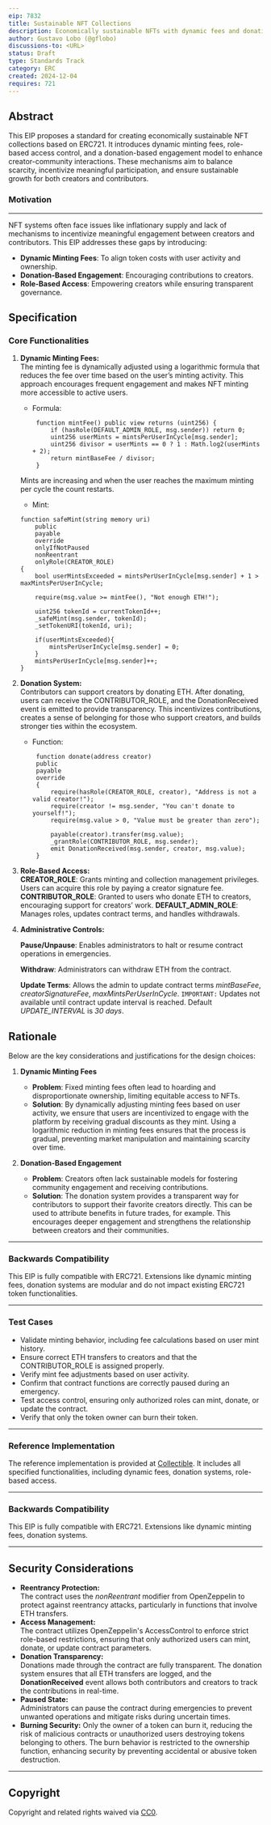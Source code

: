 ```yaml
---
eip: 7832
title: Sustainable NFT Collections
description: Economically sustainable NFTs with dynamic fees and donation-based engagement.
author: Gustavo Lobo (@gflobo)
discussions-to: <URL>
status: Draft
type: Standards Track
category: ERC
created: 2024-12-04
requires: 721
---
```


## Abstract  

This EIP proposes a standard for creating economically sustainable NFT collections based on ERC721. It introduces dynamic minting fees, role-based access control, and a donation-based engagement model to enhance creator-community interactions. These mechanisms aim to balance scarcity, incentivize meaningful participation, and ensure sustainable growth for both creators and contributors.


### Motivation  
---

NFT systems often face issues like inflationary supply and lack of mechanisms to incentivize meaningful engagement between creators and contributors. This EIP addresses these gaps by introducing:  
- **Dynamic Minting Fees**: To align token costs with user activity and ownership.  
- **Donation-Based Engagement**: Encouraging contributions to creators.  
- **Role-Based Access**: Empowering creators while ensuring transparent governance.  


## Specification  

### Core Functionalities  

1. **Dynamic Minting Fees:**  
   The minting fee is dynamically adjusted using a logarithmic formula that reduces the fee over time based on the user’s minting activity. This approach encourages frequent engagement and makes NFT minting more accessible to active users.
   - Formula:  
     ```solidity
      function mintFee() public view returns (uint256) {
          if (hasRole(DEFAULT_ADMIN_ROLE, msg.sender)) return 0;
          uint256 userMints = mintsPerUserInCycle[msg.sender];
          uint256 divisor = userMints == 0 ? 1 : Math.log2(userMints + 2);
          return mintBaseFee / divisor;
      }
     ```  
    Mints are increasing and when the user reaches the maximum minting per cycle the count restarts. 
    - Mint:
    ```solidity
    function safeMint(string memory uri)
        public
        payable
        override 
        onlyIfNotPaused
        nonReentrant
        onlyRole(CREATOR_ROLE)
    {
        bool userMintsExceeded = mintsPerUserInCycle[msg.sender] + 1 > maxMintsPerUserInCycle;

        require(msg.value >= mintFee(), "Not enough ETH!");

        uint256 tokenId = currentTokenId++;
        _safeMint(msg.sender, tokenId);
        _setTokenURI(tokenId, uri);

        if(userMintsExceeded){
            mintsPerUserInCycle[msg.sender] = 0;
        }
        mintsPerUserInCycle[msg.sender]++;
    }
    ```

2. **Donation System:**  
  Contributors can support creators by donating ETH. After donating, users can receive the CONTRIBUTOR_ROLE, and the DonationReceived event is emitted to provide transparency. This incentivizes contributions, creates a sense of belonging for those who support creators, and builds stronger ties within the ecosystem.
   - Function:  
     ```solidity
      function donate(address creator) 
      public
      payable 
      override 
      {
          require(hasRole(CREATOR_ROLE, creator), "Address is not a valid creator!");
          require(creator != msg.sender, "You can't donate to yourself!");
          require(msg.value > 0, "Value must be greater than zero");

          payable(creator).transfer(msg.value);
          _grantRole(CONTRIBUTOR_ROLE, msg.sender);
          emit DonationReceived(msg.sender, creator, msg.value);
      }
     ```

3. **Role-Based Access:**  
  **CREATOR_ROLE**: Grants minting and collection management privileges. Users can acquire this role by paying a creator signature fee.
  **CONTRIBUTOR_ROLE**: Granted to users who donate ETH to creators, encouraging support for creators’ work.
  **DEFAULT_ADMIN_ROLE**: Manages roles, updates contract terms, and handles withdrawals. 


4. **Administrative Controls:**  

    **Pause/Unpause**: Enables administrators to halt or resume contract operations in emergencies.

    **Withdraw**: Administrators can withdraw ETH from the contract.

    **Update Terms**: Allows the admin to update contract terms *mintBaseFee*, *creatorSignatureFee*, *maxMintsPerUserInCycle*. `IMPORTANT:` Updates not available until contract update interval is reached. Default *UPDATE_INTERVAL* is *30 days*.

## Rationale  

Below are the key considerations and justifications for the design choices:

1. **Dynamic Minting Fees**  
   - **Problem**: Fixed minting fees often lead to hoarding and disproportionate ownership, limiting equitable access to NFTs.  
   - **Solution**: By dynamically adjusting minting fees based on user activity, we ensure that users are incentivized to engage with the platform by receiving gradual discounts as they mint. Using a logarithmic reduction in minting fees ensures that the process is gradual, preventing market manipulation and maintaining scarcity over time.

2. **Donation-Based Engagement**  
   - **Problem**: Creators often lack sustainable models for fostering community engagement and receiving contributions.  
   - **Solution**: The donation system provides a transparent way for contributors to support their favorite creators directly. This can be used to attribute benefits in future trades, for example. This encourages deeper engagement and strengthens the relationship between creators and their communities.

---

### Backwards Compatibility  

This EIP is fully compatible with ERC721. Extensions like dynamic minting fees, donation systems are modular and do not impact existing ERC721 token functionalities.

---

### Test Cases  

- Validate minting behavior, including fee calculations based on user mint history.
- Ensure correct ETH transfers to creators and that the CONTRIBUTOR_ROLE is assigned properly.
- Verify mint fee adjustments based on user activity.
- Confirm that contract functions are correctly paused during an emergency.
- Test access control, ensuring only authorized roles can mint, donate, or update the contract.
- Verify that only the token owner can burn their token.

---

### Reference Implementation  

The reference implementation is provided at [Collectible](https://github.com/gfLobo/Collectible). It includes all specified functionalities, including dynamic fees, donation systems, role-based access.

---

### Backwards Compatibility  

This EIP is fully compatible with ERC721. Extensions like dynamic minting fees, donation systems.

---

## Security Considerations  

- **Reentrancy Protection:**  
  The contract uses the *nonReentrant* modifier from OpenZeppelin to protect against reentrancy attacks, particularly in functions that involve ETH transfers.
- **Access Management:**  
  The contract utilizes OpenZeppelin's AccessControl to enforce strict role-based restrictions, ensuring that only authorized users can mint, donate, or update contract parameters.
- **Donation Transparency:**  
  Donations made through the contract are fully transparent. The donation system ensures that all ETH transfers are logged, and the **DonationReceived** event allows both contributors and creators to track the contributions in real-time.
- **Paused State:**  
  Administrators can pause the contract during emergencies to prevent unwanted operations and mitigate risks during uncertain times.
- **Burning Security:**
  Only the owner of a token can burn it, reducing the risk of malicious contracts or unauthorized users destroying tokens belonging to others. The burn behavior is restricted to the ownership function, enhancing security by preventing accidental or abusive token destruction.

---

## Copyright  
Copyright and related rights waived via [CC0](../LICENSE.md).